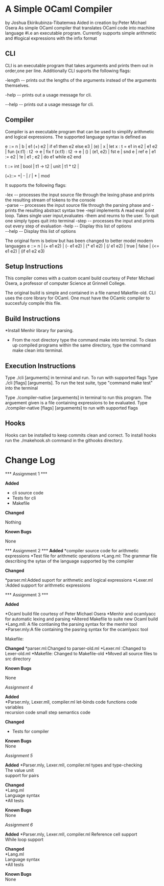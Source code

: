 # A Simple OCaml Compiler
 by Joshua Ekirikubinza-Tibatemwa
 Aided in creation by:Peter Michael Osera
As simple OCaml compiler that translates OCaml code into machine language
#i.e an executable program.  Currently supports simple arithmetic and
#logical expressions with the infix format


## CLI
CLI is an executable program that takes arguments and prints them out in order,one per line. 
Additionally CLI suports the following flags:

-length -- prints out the lengths of the arguments instead of the arguments
themselves.

-help -- prints out a usage message for cli.

--help -- prints out a usage message for cli.

## Compiler
Compiler is an executable program that can be used to simplify arithmetic
and logical expressions. The supported language syntax is defined as

e ::= n | b | e1 (+) e2 | if e1 then e2 else e3 | (e)
    | x | let x : t = e1 in e2 | e1 e2
    | fun (x:t1) : t2 -> e | fix f (x:t1) : t2 -> e
    | () | (e1, e2) | fst e | snd e
    | ref e | e1 := e2 | !e | e1 ; e2 | do e1 while e2 end

t ::= int | bool | t1 -> t2 | unit | t1 * t2 | <t>

(+)::= +| - | / | * | mod

It supports the following flags:

-lex -- processes the input source file through the lexing phase and prints the resulting stream of tokens to the console  
-parse -- processes the input source file through the parsing phase and
-prints the resulting abstract syntax tree
-repl implements A read eval print loop. Takes single user input,evaluates
-them and reurns to the user. To quit one simply types quit into terminal
-step -- processes the input and prints out every step of evaluation
-help --  Display this list of options  
--help -- Display this list of options  


The original form is below but has been changed to better model modern languages
e ::= n | (+ e1 e2) | (- e1 e2) | (* e1 e2) | (/ e1 e2)
    | true | false | (<= e1 e2) | (if e1 e2 e3)


## Setup Instructions

This compiler comes with a custom ocaml build courtesy of Peter Michael
Osera, a professor of computer Science at Grinnell College.

The original build is simple and contained in a file named Makefile-old.
CLI uses the core library for OCaml. One must have the OCamlc compiler to succesfuly compile this file.

## Build Instructions
*Install  Menhir library for parsing.
* From the root directory type the command make into terminal. To clean up
 compiled programs within the same directory, type the command make clean into terminal.

## Execution Instructions
Type ./cli  [arguments] in terminal and run. To run with supported flags
Type ./cli [flags] [arguments].
To run the test suite, type "command make test" into the terminal

Type ./compiler-native [arguements] in terminal to run this program. The arguement
given is a file containing expressions to be evaluated.
Type ./compiler-native [flags] [arguements] to run with supported flags


## Hooks
Hooks can be installed to keep commits clean and correct. To install hooks run the ./makehook.sh command in the githooks directory.



# Change Log  
*** Assignment 1 ***

**Added**

* cli source code
* Tests for cli
* Makefile 

**Changed**

Nothing 

**Known Bugs**

None 

*** Assignment 2 ***
**Added**
*compiler source code for arithmetic expressions
*Test file for arithmetic operations
*Lang.ml: The grammar file describing the sytax of the language supported by the compiler 

**Changed**

*parser.ml:Added suport for arithmetic and logical expressions
*Lexer.ml :Added support for arithmetic expressions

*** Assignment 3 ***

**Added**

*Ocaml build file courtesy of Peter Michael Osera
 *Menhir and ocamlyacc for automatic lexing and parsing
*Altered Makefile to suite new Ocaml build
*Lang.mll: A file contianing the parsing syntax for the menhir tool
*Parser.mly:A file containing the pasring syntax for the ocamlyacc tool

Makefile:

**Changed**
*parser.ml:Changed to parser-old.ml
*Lexer.ml :Changed to Lexer-old.ml
*Makefile: Changed to Makefile-old
*Moved all source files to src directory

**Known Bugs**

None  


*Assignment 4*

**Added**  
*Parser.mly, Lexer.mll, compiler.ml
let-binds code 
functions code  
variables  
recursion code 
small step semantics code


**Changed**  
* Tests for compiler

**Known Bugs**  
None


*Assignment 5*

**Added**
*Parser.mly, Lexer.mll, compiler.ml
types and type-checking   
The value unit  
support for  pairs  

 
 **Changed**  
 *Lang.ml  
 Language syntax  
 *All tests
 
 **Known Bugs**  
 None  

*Assignment 6*

**Added**
*Parser.mly, Lexer.mll, compiler.ml
Reference cell support   
While loop support

 
 **Changed**  
 *Lang.ml  
 Language syntax  
 *All tests
 
 **Known Bugs**  
 None  
